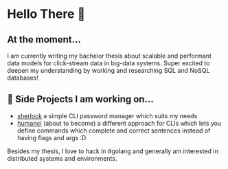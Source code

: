 # Hello There 🖖

## At the moment...
I am currently writing my bachelor thesis about scalable and performant data models for click-stream data in big-data systems. Super excited to deepen my understanding by working and researching SQL and NoSQL databases!

## 🔭 Side Projects I am working on...

- [sherlock](https://github.com/KonstantinGasser/sherlock) a simple CLI password manager which suits my needs
- [humanci](https://github.com/KonstantinGasser/humanci) (about to become) a different approach for CLIs which lets you define commands which complete and correct sentences instead of having flags and args :D

Besides my thesis, I love to hack in #golang and generally am interested in distributed systems and environments.
<!--
## What I am up to right now 
Currently writing my bachelor theses about clickstream platforms and am therefore building one.
Part of the theses will talk about how to scale application in the cloud. Another part is about how to utilize big-data frameworks like Flink to make real time analyse. [this-is-the-state-of-it](https://github.com/KonstantinGasser/clickstream)
[![Anurag's GitHub stats](https://github-readme-stats.vercel.app/api?username=KonstantinGasser&show_icons=true&theme=dark)] (https://github.com/anuraghazra/github-readme-stats)
[![Top Langs](https://github-readme-stats.vercel.app/api/top-langs/?username=KonstantinGasser&layout=compact&theme=dark)](https://github.com/anuraghazra/github-readme-stats)

**KonstantinGasser/KonstantinGasser** is a ✨ _special_ ✨ repository because its `README.md` (this file) appears on your GitHub profile.

Here are some ideas to get you started:

- 🔭 I’m currently working on ...
- 🌱 I’m currently learning ...
- 👯 I’m looking to collaborate on ...
- 🤔 I’m looking for help with ...
- 💬 Ask me about ...
- 📫 How to reach me: ...
- 😄 Pronouns: ...
- ⚡ Fun fact: ...
-->
